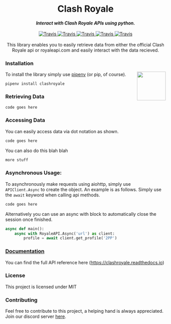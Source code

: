 

<h1 align="center">Clash Royale</h1>


<div align="center">
    <strong><i>Interact with Clash Royale APIs using python.</i></strong>
    <br>
    <br>
    
<a href="https://travis-ci.com/cgrok/clashroyale">
  <img src="https://img.shields.io/travis/com/cgrok/clashroyale/master.svg?style=for-the-badge&colorB=ffbf00" alt="Travis" />
</a>

<a href="https://pypi.org/project/clashroyale/">
  <img src="https://img.shields.io/pypi/pyversions/clashroyale.svg?style=for-the-badge&colorB=ffbf00" alt="Travis" />
</a>

<a href="https://pypi.org/project/clashroyale/">
  <img src="https://img.shields.io/pypi/v/clashroyale.svg?style=for-the-badge&colorB=ffbf00" alt="Travis" />
</a>

<a href="https://pypi.org/project/clashroyale/">
  <img src="https://img.shields.io/pypi/dm/clashroyale.svg?style=for-the-badge&colorB=ffbf00" alt="Travis" />
</a>

<a href="https://github.com/cgrok/clashroyale/blob/master/LICENSE">
  <img src="https://img.shields.io/github/license/cgrok/clashroyale.svg?style=for-the-badge&colorB=ffbf00" alt="Travis" />
</a>

</div>
<br>
<div align="center">
    This library enables you to easily retrieve data from either the official Clash Royale api or royaleapi.com and easily interact with the data recieved.

</div>

### Installation

<img src='https://vignette.wikia.nocookie.net/clashroyale/images/d/df/Happy_Face.png/revision/latest?cb=20160706235303' align='right' height='90'>

To install the library simply use [pipenv](http://pipenv.org/) (or pip, of course).

```
pipenv install clashroyale
```

### Retrieving Data


```py
code goes here
```

### Accessing Data
You can easily access data via dot notation as shown.
```py
code goes here
```

You can also do this blah blah
```py
more stuff
```

### Asynchronous Usage:

To asynchronously make requests using aiohttp, simply use `APIClient.Async` to create the object. An example is as follows. Simply use the `await` keyword when calling api methods.

```py
code goes here
```

Alternatively you can use an async with block to automatically close the session once finished.
```py
async def main():
    async with RoyaleAPI.Async('url') as client:
        profile = await client.get_profile('2PP') 
```

### [Documentation](https://clashroyale.readthedocs.io)
You can find the full API reference here (https://clashroyale.readthedocs.io)

### License
This project is licensed under MIT

### Contributing
Feel free to contribute to this project, a helping hand is always appreciated. Join our discord server [here](https://discord.gg/etJNHCQ). 
